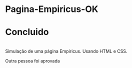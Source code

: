 # Pagina-Empiricus-OK
<h1>Concluido</h1><br>
Simulação de uma página Empiricus. Usando HTML e CSS. 

Outra pessoa foi aprovada
